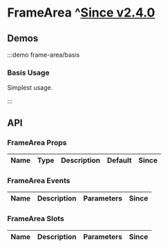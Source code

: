 # FrameArea ^[Since v2.4.0](!s)

<!-- Please remove this comment and describe what scenes to be used of the component -->

## Demos

:::demo frame-area/basis

### Basis Usage

Simplest usage.

:::

## API

### FrameArea Props

| Name | Type | Description | Default | Since |
| ---- | ---- | ----------- | ------- | ----- |

### FrameArea Events

| Name | Description | Parameters | Since |
| ---- | ----------- | ---------- | ----- |

### FrameArea Slots

| Name | Description | Parameters | Since |
| ---- | ----------- | ---------- | ----- |
